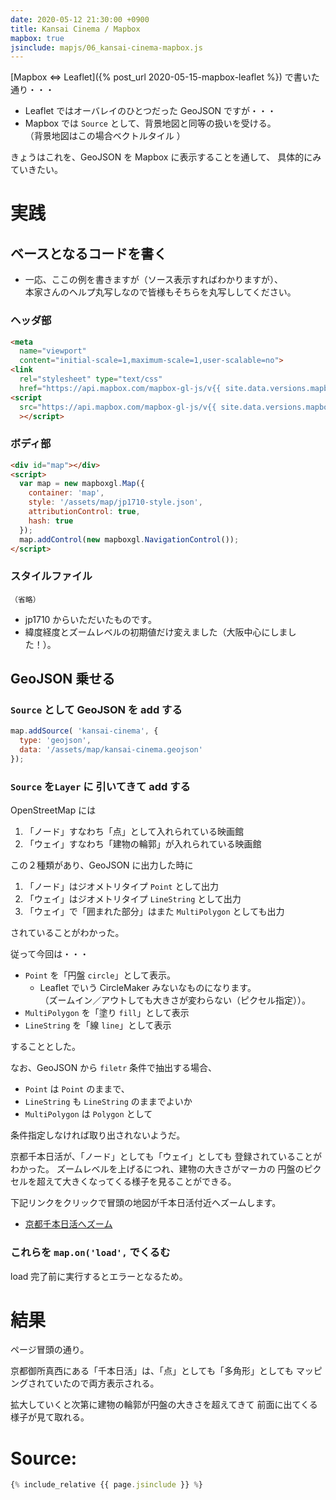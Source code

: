 ```yaml
---
date: 2020-05-12 21:30:00 +0900
title: Kansai Cinema / Mapbox
mapbox: true
jsinclude: mapjs/06_kansai-cinema-mapbox.js
---
```


[Mapbox <=> Leaflet]({% post_url 2020-05-15-mapbox-leaflet %})
で書いた通り・・・

* Leaflet ではオーバレイのひとつだった GeoJSON ですが・・・
* Mapbox では `Source` として、背景地図と同等の扱いを受ける。  
  （背景地図はこの場合ベクトルタイル ）

きょうはこれを、GeoJSON を Mapbox に表示することを通して、
具体的にみていきたい。


# 実践

## ベースとなるコードを書く

* 一応、ここの例を書きますが（ソース表示すればわかりますが）、  
  本家さんのヘルプ丸写しなので皆様もそちらを丸写ししてください。

### ヘッダ部

```html
<meta
  name="viewport"
  content="initial-scale=1,maximum-scale=1,user-scalable=no">
<link
  rel="stylesheet" type="text/css"
  href="https://api.mapbox.com/mapbox-gl-js/v{{ site.data.versions.mapbox }}/mapbox-gl.css" />
<script
  src="https://api.mapbox.com/mapbox-gl-js/v{{ site.data.versions.mapbox }}/mapbox-gl.js"
  ></script>
```

### ボディ部

```html
<div id="map"></div>
<script>
  var map = new mapboxgl.Map({
    container: 'map',
    style: '/assets/map/jp1710-style.json',
    attributionControl: true,
    hash: true
  });
  map.addControl(new mapboxgl.NavigationControl());
</script>
```

### スタイルファイル

```
（省略）
```

* jp1710 からいただいたものです。
* 緯度経度とズームレベルの初期値だけ変えました（大阪中心にしました！）。


## GeoJSON 乗せる

### `Source` として GeoJSON を add する

```javascript
map.addSource( 'kansai-cinema', {
  type: 'geojson',
  data: '/assets/map/kansai-cinema.geojson'
});
```

### `Source` を`Layer` に 引いてきて add する

OpenStreetMap には

1. 「ノード」すなわち「点」として入れられている映画館
2. 「ウェイ」すなわち「建物の輪郭」が入れられている映画館

この２種類があり、GeoJSON に出力した時に

1. 「ノード」はジオメトリタイプ `Point` として出力
2. 「ウェイ」はジオメトリタイプ `LineString` として出力
3. 「ウェイ」で「囲まれた部分」はまた `MultiPolygon` としても出力

されていることがわかった。

従って今回は・・・

* `Point` を「円盤 `circle`」として表示。
  * Leaflet でいう CircleMaker みないなものになります。  
    （ズームイン／アウトしても大きさが変わらない（ピクセル指定））。
* `MultiPolygon` を「塗り `fill`」として表示
* `LineString` を「線 `line`」として表示

することとした。

なお、GeoJSON から `filetr` 条件で抽出する場合、

* `Point` は `Point` のままで、
* `LineString` も `LineString` のままでよいか
* `MultiPolygon` は `Polygon` として

条件指定しなければ取り出されないようだ。

京都千本日活が、「ノード」としても「ウェイ」としても
登録されていることがわかった。
ズームレベルを上げるにつれ、建物の大きさがマーカの
円盤のピクセルを超えて大きくなってくる様子を見ることができる。

下記リンクをクリックで冒頭の地図が千本日活付近へズームします。

* [京都千本日活へズーム](javascript:zoomInSenbon();)


### これらを `map.on('load',` でくるむ

load 完了前に実行するとエラーとなるため。


# 結果

ページ冒頭の通り。

京都御所真西にある「千本日活」は、「点」としても「多角形」としても
マッピングされていたので両方表示される。

拡大していくと次第に建物の輪郭が円盤の大きさを超えてきて
前面に出てくる様子が見て取れる。


# Source:

```javascript
{% include_relative {{ page.jsinclude }} %}
```
